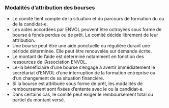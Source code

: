 ### Modalités d’attribution des bourses

* Le comité tient compte de la situation et du parcours de formation du ou de la candidat-e.
* Les aides accordées par ENVOL peuvent être octroyées sous forme de bourse à fonds perdus ou de prêt. Le comité décide librement de leur attribution.
* Une bourse peut être une aide ponctuelle ou régulière durant une période déterminée. Elle peut être renouvelée sur demande écrite.
* Le montant de l’aide est déterminé notamment en fonction des ressources de l’Association ENVOL.
* Le-la bénéficiaire d’une bourse s’engage à avertir immédiatement le secrétariat d’ENVOL d’une interruption de la formation entreprise ou d’un changement de sa situation financière.
* Si la bourse est attribuée sous forme de prêt, les modalités de remboursement sont fixées d’entente avec le ou la candidat-e.
* Dans certains cas, le comité peut exiger le remboursement total ou partiel du montant versé.
